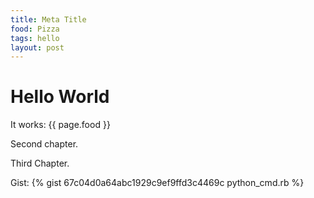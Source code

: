 ```yaml
---
title: Meta Title
food: Pizza
tags: hello
layout: post
---
```


# Hello World

It works: {{ page.food }}
<!--more-->

Second chapter.

Third Chapter.

Gist: {% gist 67c04d0a64abc1929c9ef9ffd3c4469c python_cmd.rb %}
